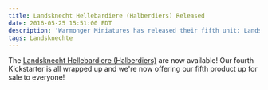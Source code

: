 ```yaml
---
title: Landsknecht Hellebardiere (Halberdiers) Released
date: 2016-05-25 15:51:00 EDT
description: 'Warmonger Miniatures has released their fifth unit: Landsknecht Hellebardiere (Halberdiers).'
tags: Landsknechte
---
```

The [Landsknecht Hellebardiere (Halberdiers)](/store/10mm-landsknechte/hellebardiere-halberdiers.html) are now available! Our fourth Kickstarter is all wrapped up and we're now offering our fifth product up for sale to everyone!
